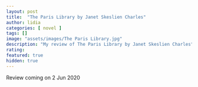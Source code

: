 ```yaml
---
layout: post
title:  "The Paris Library by Janet Skeslien Charles"
author: lidia
categories: [ novel ]
tags: []
image: "assets/images/The Paris Library.jpg"
description: "My review of The Paris Library by Janet Skeslien Charles"
rating: 
featured: true
hidden: true
---
```


Review coming on 2 Jun 2020